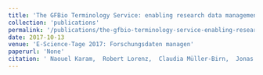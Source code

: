 ```yaml
---
title: 'The GFBio Terminology Service: enabling research data management beyond data heterogeneity'
collection: 'publications'
permalink: '/publications/the-gfbio-terminology-service-enabling-research-data-management-beyond-data-heterogeneity'
date: 2017-10-13
venue: 'E-Science-Tage 2017: Forschungsdaten managen'
paperurl: 'None'
citation: ' Naouel Karam,  Robert Lorenz,  Claudia Müller-Birn,  Jonas und Vincent Heuveline Kratzke, "The GFBio Terminology Service: enabling research data management beyond data heterogeneity." E-Science-Tage 2017: Forschungsdaten managen, 2017.'
---
```


